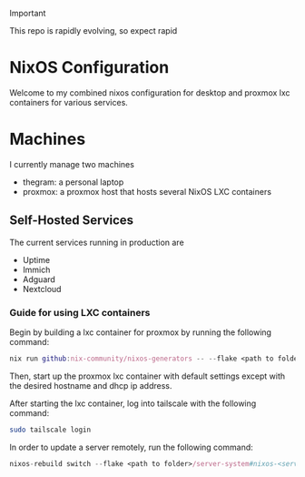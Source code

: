 > [!IMPORTANT]  
> This repo is rapidly evolving, so expect rapid 

# NixOS Configuration
Welcome to my combined nixos configuration for desktop and proxmox lxc containers for various services. 

# Machines
I currently manage two machines
- thegram: a personal laptop
- proxmox: a proxmox host that hosts several NixOS LXC containers

## Self-Hosted Services
The current services running in production are
- Uptime
- Immich
- Adguard
- Nextcloud

### Guide for using LXC containers
Begin by building a lxc container for proxmox by running the following command:
```nix
nix run github:nix-community/nixos-generators -- --flake <path to folder>/server-system#<service name> --cores 4 -f proxmox-lxc
```

Then, start up the proxmox lxc container with default settings except with the desired hostname and dhcp ip address.

After starting the lxc container, log into tailscale with the following command:
```sh
sudo tailscale login
```

In order to update a server remotely, run the following command:
```nix
nixos-rebuild switch --flake <path to folder>/server-system#nixos-<service name> --target-host nixadmin@<host-name> --use-remote-sudo
```
